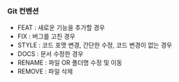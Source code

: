 ### Git 컨벤션
- FEAT : 새로운 기능을 추가할 경우
- FIX : 버그를 고친 경우
- STYLE : 코드 포맷 변경, 간단한 수정, 코드 변경이 없는 경우
- DOCS : 문서 수정한 경우
- RENAME : 파일 OR 폴더명 수정 및 이동
- REMOVE : 파일 삭제
